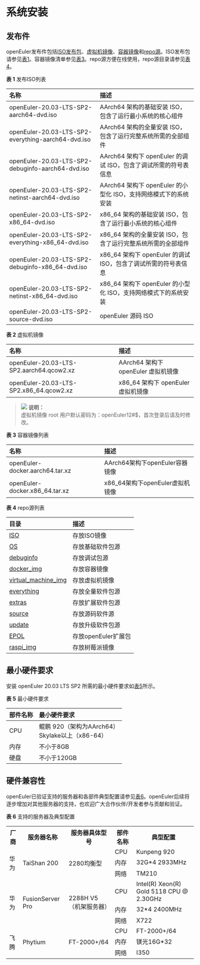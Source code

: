 # 系统安装

## 发布件

openEuler发布件包括[ISO发布包](http://repo.openeuler.org/openEuler-20.03-LTS-SP2/ISO/)、[虚拟机镜像](http://repo.openeuler.org/openEuler-20.03-LTS-SP2/virtual_machine_img/)、[容器镜像](http://repo.openeuler.org/openEuler-20.03-LTS-SP2/docker_img/)和[repo源](http://repo.openeuler.org/openEuler-20.03-LTS-SP2/)。ISO发布包请参见[表1](#table8396719144315)。容器镜像清单参见[表3](#table1276911538154)。repo源方便在线使用，repo源目录请参见[表4](#table953512211576)。

**表 1**  发布ISO列表<a name="table8396719144315"></a>

|  名称  | 描述  |
| :----  | :----  |
| openEuler-20.03-LTS-SP2-aarch64-dvd.iso | AArch64 架构的基础安装 ISO，包含了运行最小系统的核心组件 |
| openEuler-20.03-LTS-SP2-everything-aarch64-dvd.iso | AArch64 架构的全量安装 ISO，包含了运行完整系统所需的全部组件 |
| openEuler-20.03-LTS-SP2-debuginfo-aarch64-dvd.iso | AArch64 架构下 openEuler 的调试 ISO，包含了调试所需的符号表信息 |
| openEuler-20.03-LTS-SP2-netinst-aarch64-dvd.iso | AArch64 架构下 openEuler 的小型化 ISO，支持网络模式下的系统安装 |
| openEuler-20.03-LTS-SP2-x86_64-dvd.iso | x86_64 架构的基础安装 ISO，包含了运行最小系统的核心组件 |
| openEuler-20.03-LTS-SP2-everything-x86_64-dvd.iso | x86_64 架构的全量安装 ISO，包含了运行完整系统所需的全部组件 |
| openEuler-20.03-LTS-SP2-debuginfo-x86_64-dvd.iso | x86_64 架构下 openEuler 的调试 ISO，包含了调试所需的符号表信息 |
| openEuler-20.03-LTS-SP2-netinst-x86_64-dvd.iso | x86_64 架构下 openEuler 的小型化 ISO，支持网络模式下的系统安装 |
| openEuler-20.03-LTS-SP2-source-dvd.iso | openEuler 源码 ISO |


**表 2**  虚拟机镜像<a name="table1995101714610"></a>

|  名称  | 描述  |
| :----  | :----  |
| openEuler-20.03-LTS-SP2.aarch64.qcow2.xz | AArch64 架构下 openEuler 虚拟机镜像 |
| openEuler-20.03-LTS-SP2.x86_64.qcow2.xz | x86_64 架构下 openEuler 虚拟机镜像 |

>![](./public_sys-resources/icon-note.gif) **说明：**   
>虚拟机镜像 root 用户默认密码为：openEuler12\#$，首次登录后请及时修改。  


**表 3**  容器镜像列表<a name="table1276911538154"></a>

|  名称  | 描述  |
| :----  | :----  |
| openEuler-docker.aarch64.tar.xz | AArch64架构下openEuler容器镜像 |
| openEuler-docker.x86_64.tar.xz | x86_64架构下openEuler虚拟机镜像 |


**表 4**  repo源列表<a name="table953512211576"></a>

|  目录  | 描述  |
| :----  | :----  |
| [ISO](http://repo.openeuler.org/openEuler-20.03-LTS-SP2/ISO/) | 存放ISO镜像 |
| [OS](http://repo.openeuler.org/openEuler-20.03-LTS-SP2/OS/) | 存放基础软件包源 |
| [debuginfo](http://repo.openeuler.org/openEuler-20.03-LTS-SP2/debuginfo/) | 存放调试包源 |
| [docker_img](http://repo.openeuler.org/openEuler-20.03-LTS-SP2/docker_img/) | 存放容器镜像 |
| [virtual_machine_img](http://repo.openeuler.org/openEuler-20.03-LTS-SP2/virtual_machine_img/) | 存放虚拟机镜像 |
| [everything](http://repo.openeuler.org/openEuler-20.03-LTS-SP2/everything/) | 存放全量软件包源 |
| [extras](http://repo.openeuler.org/openEuler-20.03-LTS-SP2/extras/) | 存放扩展软件包源 |
| [source](http://repo.openeuler.org/openEuler-20.03-LTS-SP2/source/) | 存放源码软件源 |
| [update](http://repo.openeuler.org/openEuler-20.03-LTS-SP2/update/) | 存放升级软件包源 |
| [EPOL](http://repo.openeuler.org/openEuler-20.03-LTS-SP2/EPOL/) | 存放openEuler扩展包 |
| [raspi_img](http://repo.openeuler.org/openEuler-20.03-LTS-SP2/raspi_img/) | 存放树莓派镜像 |


## 最小硬件要求

安装 openEuler 20.03 LTS SP2  所需的最小硬件要求如[表5](#zh-cn_topic_0182825778_tff48b99c9bf24b84bb602c53229e2541)所示。

**表 5**  最小硬件要求<a name="zh-cn_topic_0182825778_tff48b99c9bf24b84bb602c53229e2541"></a>

|  部件名称  | 最小硬件要求  |
| :----  | :----  |
| CPU | 鲲鹏 920（架构为AArch64）<br>Skylake以上（x86-64） |
| 内存 | 不小于8GB |
| 硬盘 | 不小于120GB |

## 硬件兼容性

openEuler已验证支持的服务器和各部件典型配置请参见[表6](#zh-cn_topic_0227922427_table39822012)。openEuler后续将逐步增加对其他服务器的支持，也欢迎广大合作伙伴/开发者参与贡献和验证。

**表 6**  支持的服务器及典型配置<a name="zh-cn_topic_0227922427_table39822012"></a>

<table>
  <tr>
    <th>厂商</th>
    <th>服务器名称</th>
    <th>服务器具体型号</th>
    <th>部件名称</th>
	<th>典型配置</th>
  </tr>
  <tr>
    <td rowspan="3">华为</td>
    <td rowspan="3">TaiShan 200</td>
    <td rowspan="3">2280均衡型</td>
	<td>CPU</td>
	<td>Kunpeng 920</td>
  </tr>
  <tr>
	<td>内存</td>
	<td>32G*4 2933MHz</td>
  </tr>
  <tr>
    <td>网络</td>
    <td>TM210</td>
  </tr>
  <tr>
    <td rowspan="3">华为</td>
    <td rowspan="3">FusionServer Pro</td>
    <td rowspan="3">2288H V5（机架服务器）</td>
	<td>CPU</td>
	<td>Intel(R) Xeon(R) Gold 5118 CPU @ 2.30GHz</td>
  </tr>
  <tr>
	<td>内存</td>
	<td>32*4 2400MHz</td>
  </tr>
  <tr>
    <td>网络</td>
    <td>X722</td>
  </tr>
  <tr>
    <td rowspan="3">飞腾</td>
    <td rowspan="3">Phytium</td>
    <td rowspan="3">FT-2000+/64</td>
	<td>CPU</td>
	<td>FT-2000+/64</td>
  </tr>
  <tr>
	<td>内存</td>
	<td>镁光16G*32</td>
  </tr>
  <tr>
    <td>网络</td>
    <td>I350</td>
  </tr>
</table>

